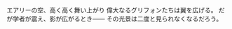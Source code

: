 <!-- title: 予言の書 6:10 -->

エアリーの空、高く高く舞い上がり
偉大なるグリフォンたちは翼を広げる。
だが学者が震え、影が広がるとき――
その光景は二度と見られなくなるだろう。
